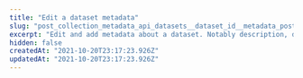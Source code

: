 ```yaml
---
title: "Edit a dataset metadata"
slug: "post_collection_metadata_api_datasets__dataset_id__metadata_post"
excerpt: "Edit and add metadata about a dataset. Notably description, data source, etc"
hidden: false
createdAt: "2021-10-20T23:17:23.926Z"
updatedAt: "2021-10-20T23:17:23.926Z"
---
```

